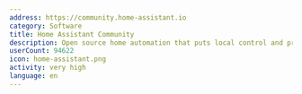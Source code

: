 ```yaml
---
address: https://community.home-assistant.io
category: Software
title: Home Assistant Community
description: Open source home automation that puts local control and privacy first.
userCount: 94622
icon: home-assistant.png
activity: very high
language: en
---
```

